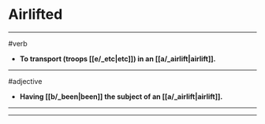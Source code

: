 # Airlifted
---
#verb
- **To transport (troops [[e/_etc|etc]]) in an [[a/_airlift|airlift]].**
---
#adjective
- **Having [[b/_been|been]] the subject of an [[a/_airlift|airlift]].**
---
---
